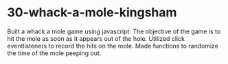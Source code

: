 # 30-whack-a-mole-kingsham
Built a whack a mole game using javascript. The objective of the game is to hit the mole as soon as it appears out of the hole. Utilized click eventlisteners to record the hits on the mole. Made functions to randomize the time of the mole peeping out.
